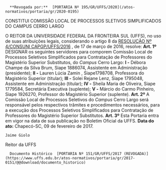       **Revogada por:**  [PORTARIA Nº 195/GR/UFFS/2020](/atos-normativos/portaria/gr/2020-0195) 

   CONSTITUI COMISSÃO LOCAL DE PROCESSOS SLETIVOS SIMPLIFICADOS DO CAMPUS CERRO LARGO  

 O REITOR DA UNIVERSIDADE FEDERAL DA FRONTEIRA SUL (UFFS), no uso de suas atribuições legais, considerando o artigo 8 da [RESOLUÇÃO Nº 4/CONSUNI CAPGP/UFFS/2016](https://www.uffs.edu.br/atos-normativos/resolucao/consunicapgp/2016-0004)  , de 17 de março de 2016, resolve:   **Art. 1º** DESIGNAR os seguintes servidores para comporem Comissão Local de Processos Seletivos Simplificados para Contratação de Professores do Magistério Superior Substitutos, do *Campus* Cerro Largo: **I -** Débora Champe da Silva Brum, Siape 1886074, Assistente em Administração (presidente);  **II -** Lauren Lúcia Zamin , Siape1798708, Professora do Magistério Superior (titular); **III -** Solei Rejane Lenz, Siape 1795048, Assistente em Administração (titular); **IV -** Sheila Maria de Oliveira, Siape 1779584, Secretária Executiva (suplente); **V -** Márcio do Carmo Pinheiro, Siape 1926270, Professor do Magistério Superior (suplente).   **Art. 2º** A Comissão Local de Processos Seletivos do *Campus* Cerro Largo será responsável pelos respectivos trâmites e procedimentos necessários, para a execução dos Processos Seletivos Simplificados para Contratação de Professores do Magistério Superior Substitutos.   **Art. 3º** Esta Portaria entra em vigor na data de sua publicação no Boletim Oficial da UFFS.      **Data do ato:** Chapecó-SC, 09 de fevereiro de 2017.   
 

    Jaime Giolo   
 Reitor da UFFS 

      Documento Histórico  [PORTARIA Nº 151/GR/UFFS/2017 (REVOGADA)](https://www.uffs.edu.br/atos-normativos/portaria/gr/2017-0151/@@download/documento_historico)     
      